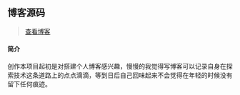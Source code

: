 ## 博客源码

> [查看博客](simple7.me)

#### 简介
创作本项目起初是对搭建个人博客感兴趣，慢慢的我觉得写博客可以记录自身在探索技术这条道路上的点点滴滴，等到日后自己回味起来不会觉得在年轻的时候没有留下任何痕迹。